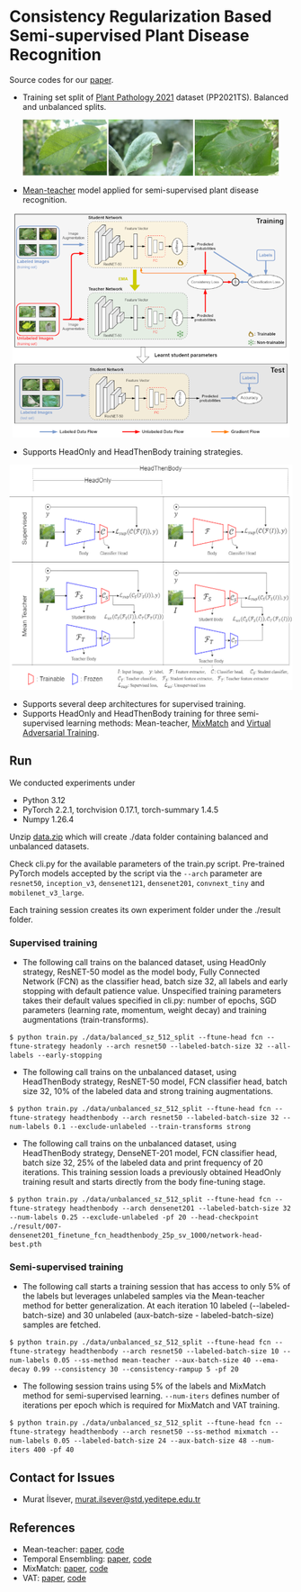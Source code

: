 
# Consistency Regularization Based Semi-supervised Plant Disease Recognition

Source codes for our [paper](https://www.sciencedirect.com/science/article/pii/S2772375524002181?via%3Dihub).

- Training set split of [Plant Pathology 2021](https://www.kaggle.com/c/plant-pathology-2021-fgvc8) dataset (PP2021TS). Balanced and unbalanced splits.
<p align="center">
<img src="etc/pp2021_samples.jpg" height=100>
</p>

- [Mean-teacher](https://arxiv.org/abs/1703.01780) model applied for semi-supervised plant disease recognition.
<p align="center">
<img src="etc/training_validation.png" height=400>
</p>

- Supports HeadOnly and HeadThenBody training strategies.
<p align="center">
<img src="etc/fine-tuning stra vs learning.png" height=400>
</p>

- Supports several deep architectures for supervised training.
- Supports HeadOnly and HeadThenBody training for three semi-supervised learning methods: Mean-teacher, [MixMatch](https://arxiv.org/abs/1905.02249) and [Virtual Adversarial Training](https://arxiv.org/abs/1704.03976).

## Run
We conducted experiments under
- Python 3.12 
- PyTorch 2.2.1, torchvision 0.17.1, torch-summary 1.4.5
- Numpy 1.26.4

Unzip [data.zip](https://drive.google.com/file/d/1A2a5OOTdSApDOPJGdXfMpaYEyOWrvKMx/view?usp=sharing) which will create ./data folder containing balanced and unbalanced datasets.

Check cli.py for the available parameters of the train.py script.
Pre-trained PyTorch models accepted by the script via the `--arch` parameter are `resnet50`, `inception_v3`, `densenet121`, `densenet201`, `convnext_tiny` and `mobilenet_v3_large`.

Each training session creates its own experiment folder under the ./result folder.

### Supervised training
- The following call trains on the balanced dataset, using HeadOnly strategy, ResNET-50 model as the model body, Fully Connected Network (FCN) as the classifier head, batch size 32, all labels and early stopping with default patience value. Unspecified training parameters takes their default values specified in cli.py: number of epochs, SGD parameters (learning rate, momentum, weight decay) and training augmentations (train-transforms).
```
$ python train.py ./data/balanced_sz_512_split --ftune-head fcn --ftune-strategy headonly --arch resnet50 --labeled-batch-size 32 --all-labels --early-stopping
```
- The following call trains on the unbalanced dataset, using HeadThenBody strategy, ResNET-50 model, FCN classifier head, batch size 32, 10% of the labeled data and strong training augmentations.
```
$ python train.py ./data/unbalanced_sz_512_split --ftune-head fcn --ftune-strategy headthenbody --arch resnet50 --labeled-batch-size 32 --num-labels 0.1 --exclude-unlabeled --train-transforms strong
```
- The following call trains on the unbalanced dataset, using HeadThenBody strategy, DenseNET-201 model, FCN classifier head, batch size 32, 25% of the labeled data and print frequency of 20 iterations. This training session loads a previously obtained HeadOnly training result and starts directly from the body fine-tuning stage.
```
$ python train.py ./data/unbalanced_sz_512_split --ftune-head fcn --ftune-strategy headthenbody --arch densenet201 --labeled-batch-size 32 --num-labels 0.25 --exclude-unlabeled -pf 20 --head-checkpoint ./result/007-densenet201_finetune_fcn_headthenbody_25p_sv_1000/network-head-best.pth
```

### Semi-supervised training
- The following call starts a training session that has access to only 5% of the labels but leverages unlabeled samples via the Mean-teacher method for better generalization. At each iteration 10 labeled (--labeled-batch-size) and 30 unlabeled (aux-batch-size - labeled-batch-size) samples are fetched. 
```
$ python train.py ./data/unbalanced_sz_512_split --ftune-head fcn --ftune-strategy headthenbody --arch resnet50 --labeled-batch-size 10 --num-labels 0.05 --ss-method mean-teacher --aux-batch-size 40 --ema-decay 0.99 --consistency 30 --consistency-rampup 5 -pf 20
```

- The following session trains using 5% of the labels and MixMatch method for semi-supervised learning. `--num-iters` defines number of iterations per epoch which is required for MixMatch and VAT training.
```
$ python train.py ./data/unbalanced_sz_512_split --ftune-head fcn --ftune-strategy headthenbody --arch resnet50 --ss-method mixmatch --num-labels 0.05 --labeled-batch-size 24 --aux-batch-size 48 --num-iters 400 -pf 40
```

## Contact for Issues
- Murat İlsever, murat.ilsever@std.yeditepe.edu.tr

## References
- Mean-teacher: [paper](https://arxiv.org/abs/1703.01780), [code](https://github.com/CuriousAI/mean-teacher/tree/master)
- Temporal Ensembling: [paper](https://arxiv.org/abs/1610.02242), [code](https://github.com/s-laine/tempens)
- MixMatch: [paper](https://arxiv.org/abs/1905.02249), [code](https://github.com/Jeffkang-94/Mixmatch-pytorch-SSL/tree/master)
- VAT: [paper](https://arxiv.org/abs/1704.03976), [code](https://github.com/9310gaurav/virtual-adversarial-training)